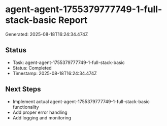 # agent-agent-1755379777749-1-full-stack-basic Report

Generated: 2025-08-18T16:24:34.474Z

## Status
- Task: agent-agent-1755379777749-1-full-stack-basic
- Status: Completed
- Timestamp: 2025-08-18T16:24:34.474Z

## Next Steps
- Implement actual agent-agent-1755379777749-1-full-stack-basic functionality
- Add proper error handling
- Add logging and monitoring
